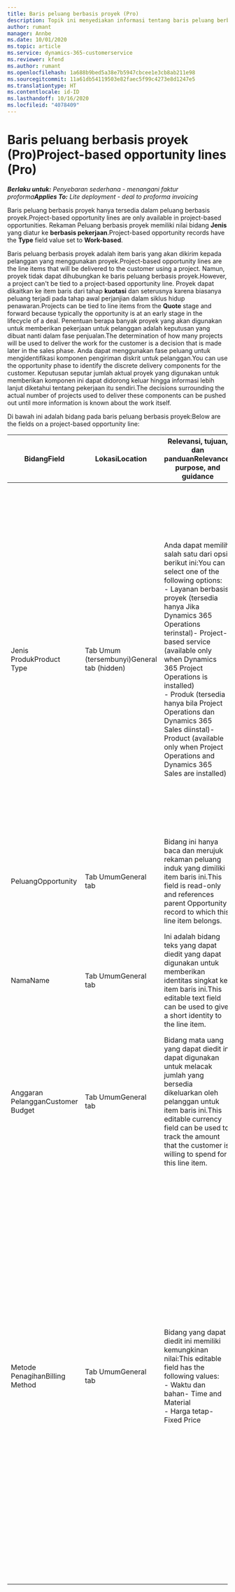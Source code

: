 ```yaml
---
title: Baris peluang berbasis proyek (Pro)
description: Topik ini menyediakan informasi tentang baris peluang berbasis proyek. (Pro)
author: rumant
manager: Annbe
ms.date: 10/01/2020
ms.topic: article
ms.service: dynamics-365-customerservice
ms.reviewer: kfend
ms.author: rumant
ms.openlocfilehash: 1a688b9bed5a38e7b5947cbcee1e3cb8ab211e98
ms.sourcegitcommit: 11a61db54119503e82faec5f99c4273e8d1247e5
ms.translationtype: HT
ms.contentlocale: id-ID
ms.lasthandoff: 10/16/2020
ms.locfileid: "4078409"
---
```

# <a name="project-based-opportunity-lines-pro"></a><span data-ttu-id="66b68-104">Baris peluang berbasis proyek (Pro)</span><span class="sxs-lookup"><span data-stu-id="66b68-104">Project-based opportunity lines (Pro)</span></span>

<span data-ttu-id="66b68-105">_**Berlaku untuk:** Penyebaran sederhana - menangani faktur proforma_</span><span class="sxs-lookup"><span data-stu-id="66b68-105">_**Applies To:** Lite deployment - deal to proforma invoicing_</span></span>

<span data-ttu-id="66b68-106">Baris peluang berbasis proyek hanya tersedia dalam peluang berbasis proyek.</span><span class="sxs-lookup"><span data-stu-id="66b68-106">Project-based opportunity lines are only available in project-based opportunities.</span></span> <span data-ttu-id="66b68-107">Rekaman Peluang berbasis proyek memiliki nilai bidang **Jenis** yang diatur ke **berbasis pekerjaan**.</span><span class="sxs-lookup"><span data-stu-id="66b68-107">Project-based opportunity records have the **Type** field value set to **Work-based**.</span></span>

<span data-ttu-id="66b68-108">Baris peluang berbasis proyek adalah item baris yang akan dikirim kepada pelanggan yang menggunakan proyek.</span><span class="sxs-lookup"><span data-stu-id="66b68-108">Project-based opportunity lines are the line items that will be delivered to the customer using a project.</span></span> <span data-ttu-id="66b68-109">Namun, proyek tidak dapat dihubungkan ke baris peluang berbasis proyek.</span><span class="sxs-lookup"><span data-stu-id="66b68-109">However, a project can't be tied to a project-based opportunity line.</span></span> <span data-ttu-id="66b68-110">Proyek dapat dikaitkan ke item baris dari tahap **kuotasi** dan seterusnya karena biasanya peluang terjadi pada tahap awal perjanjian dalam siklus hidup penawaran.</span><span class="sxs-lookup"><span data-stu-id="66b68-110">Projects can be tied to line items from the **Quote** stage and forward because typically the opportunity is at an early stage in the lifecycle of a deal.</span></span> <span data-ttu-id="66b68-111">Penentuan berapa banyak proyek yang akan digunakan untuk memberikan pekerjaan untuk pelanggan adalah keputusan yang dibuat nanti dalam fase penjualan.</span><span class="sxs-lookup"><span data-stu-id="66b68-111">The determination of how many projects will be used to deliver the work for the customer is a decision that is made later in the sales phase.</span></span> <span data-ttu-id="66b68-112">Anda dapat menggunakan fase peluang untuk mengidentifikasi komponen pengiriman diskrit untuk pelanggan.</span><span class="sxs-lookup"><span data-stu-id="66b68-112">You can use the opportunity phase to identify the discrete delivery components for the customer.</span></span> <span data-ttu-id="66b68-113">Keputusan seputar jumlah aktual proyek yang digunakan untuk memberikan komponen ini dapat didorong keluar hingga informasi lebih lanjut diketahui tentang pekerjaan itu sendiri.</span><span class="sxs-lookup"><span data-stu-id="66b68-113">The decisions surrounding the actual number of projects used to deliver these components can be pushed out until more information is known about the work itself.</span></span>

<span data-ttu-id="66b68-114">Di bawah ini adalah bidang pada baris peluang berbasis proyek:</span><span class="sxs-lookup"><span data-stu-id="66b68-114">Below are the fields on a project-based opportunity line:</span></span>

| <span data-ttu-id="66b68-115">**Bidang**</span><span class="sxs-lookup"><span data-stu-id="66b68-115">**Field**</span></span> | <span data-ttu-id="66b68-116">**Lokasi**</span><span class="sxs-lookup"><span data-stu-id="66b68-116">**Location**</span></span> | <span data-ttu-id="66b68-117">**Relevansi, tujuan, dan panduan**</span><span class="sxs-lookup"><span data-stu-id="66b68-117">**Relevance, purpose, and guidance**</span></span> | <span data-ttu-id="66b68-118">**Dampak hilir**</span><span class="sxs-lookup"><span data-stu-id="66b68-118">**Downstream impact**</span></span> |
| --- | --- | --- | --- |
| <span data-ttu-id="66b68-119">Jenis Produk</span><span class="sxs-lookup"><span data-stu-id="66b68-119">Product Type</span></span> | <span data-ttu-id="66b68-120">Tab Umum (tersembunyi)</span><span class="sxs-lookup"><span data-stu-id="66b68-120">General tab (hidden)</span></span> | <span data-ttu-id="66b68-121">Anda dapat memilih salah satu dari opsi berikut ini:</span><span class="sxs-lookup"><span data-stu-id="66b68-121">You can select one of the following options:</span></span></br><span data-ttu-id="66b68-122">- Layanan berbasis proyek (tersedia hanya Jika Dynamics 365 Operations terinstal)</span><span class="sxs-lookup"><span data-stu-id="66b68-122">- Project-based service (available only when Dynamics 365 Project Operations is installed)</span></span></br><span data-ttu-id="66b68-123">- Produk (tersedia hanya bila Project Operations dan Dynamics 365 Sales diinstal)</span><span class="sxs-lookup"><span data-stu-id="66b68-123">- Product (available only when Project Operations and Dynamics 365 Sales are installed)</span></span> | <span data-ttu-id="66b68-124">Nilai bidang ini diatur ke **layanan berbasis proyek** saat Anda membuat baris peluang berbasis proyek dari kisi baris berbasis proyek pada peluang.</span><span class="sxs-lookup"><span data-stu-id="66b68-124">The value of this field is set to **Project-based service** when you create a project-based opportunity line from the project-based lines grid on the Opportunity.</span></span> <br> <span data-ttu-id="66b68-125">Jika Anda mengubah atau mengganti nilai ini, fungsi proyek tidak akan diaktifkan pada item baris berbasis proyek.</span><span class="sxs-lookup"><span data-stu-id="66b68-125">If you change or override this value, the project functionality won't be enabled on your project-based line items.</span></span> |
| <span data-ttu-id="66b68-126">Peluang</span><span class="sxs-lookup"><span data-stu-id="66b68-126">Opportunity</span></span> | <span data-ttu-id="66b68-127">Tab Umum</span><span class="sxs-lookup"><span data-stu-id="66b68-127">General tab</span></span> | <span data-ttu-id="66b68-128">Bidang ini hanya baca dan merujuk rekaman peluang induk yang dimiliki item baris ini.</span><span class="sxs-lookup"><span data-stu-id="66b68-128">This field is read-only and references parent Opportunity record to which this line item belongs.</span></span> | <span data-ttu-id="66b68-129">Tidak ada dampak hilir dari bidang ini.</span><span class="sxs-lookup"><span data-stu-id="66b68-129">There is no downstream impact from this field.</span></span> |
| <span data-ttu-id="66b68-130">Nama</span><span class="sxs-lookup"><span data-stu-id="66b68-130">Name</span></span> | <span data-ttu-id="66b68-131">Tab Umum</span><span class="sxs-lookup"><span data-stu-id="66b68-131">General tab</span></span> | <span data-ttu-id="66b68-132">Ini adalah bidang teks yang dapat diedit yang dapat digunakan untuk memberikan identitas singkat ke item baris ini.</span><span class="sxs-lookup"><span data-stu-id="66b68-132">This editable text field can be used to give a short identity to the line item.</span></span> | <span data-ttu-id="66b68-133">Nilai ini dibawa ke baris kuotasi saat Anda membuat kuotasi dari peluang ini.</span><span class="sxs-lookup"><span data-stu-id="66b68-133">This value is carried over to the quote line when you create a quote from this opportunity.</span></span> |
| <span data-ttu-id="66b68-134">Anggaran Pelanggan</span><span class="sxs-lookup"><span data-stu-id="66b68-134">Customer Budget</span></span> | <span data-ttu-id="66b68-135">Tab Umum</span><span class="sxs-lookup"><span data-stu-id="66b68-135">General tab</span></span> | <span data-ttu-id="66b68-136">Bidang mata uang yang dapat diedit ini dapat digunakan untuk melacak jumlah yang bersedia dikeluarkan oleh pelanggan untuk item baris ini.</span><span class="sxs-lookup"><span data-stu-id="66b68-136">This editable currency field can be used to track the amount that the customer is willing to spend for this line item.</span></span> | <span data-ttu-id="66b68-137">Nilai ini dibawa ke bidang terkait di baris kuotasi saat Anda membuat kuotasi dari peluang ini.</span><span class="sxs-lookup"><span data-stu-id="66b68-137">This value is carried over to the corresponding field on the quote line when you create a quote from this opportunity.</span></span> |
| <span data-ttu-id="66b68-138">Metode Penagihan</span><span class="sxs-lookup"><span data-stu-id="66b68-138">Billing Method</span></span> | <span data-ttu-id="66b68-139">Tab Umum</span><span class="sxs-lookup"><span data-stu-id="66b68-139">General tab</span></span> | <span data-ttu-id="66b68-140">Bidang yang dapat diedit ini memiliki kemungkinan nilai:</span><span class="sxs-lookup"><span data-stu-id="66b68-140">This editable field has the following values:</span></span></br><span data-ttu-id="66b68-141">- Waktu dan bahan</span><span class="sxs-lookup"><span data-stu-id="66b68-141">- Time and Material</span></span></br><span data-ttu-id="66b68-142">- Harga tetap</span><span class="sxs-lookup"><span data-stu-id="66b68-142">- Fixed Price</span></span> | <span data-ttu-id="66b68-143">Nilai ini dibawa ke bidang terkait di baris kuotasi saat Anda membuat kuotasi dari peluang ini.</span><span class="sxs-lookup"><span data-stu-id="66b68-143">This value is carried over to the corresponding field on the quote line when you create a quote from this opportunity.</span></span> <span data-ttu-id="66b68-144">Setelah baris kuotasi dibuat, bidang akan dikunci dan tidak dapat diubah.</span><span class="sxs-lookup"><span data-stu-id="66b68-144">After the quote line is created, the field is locked and can't be changed.</span></span> <span data-ttu-id="66b68-145">Tetapkan nilai bidang ini seakurat mungkin.</span><span class="sxs-lookup"><span data-stu-id="66b68-145">Assign this field value as accurately as possible.</span></span> <span data-ttu-id="66b68-146">Jika Anda perlu mengubah nilai bidang ini pada baris kuotasi, Hapus dan buat ulang baris kuotasi.</span><span class="sxs-lookup"><span data-stu-id="66b68-146">If you need to change the value of this field on the quote line, delete and re-create the quote line.</span></span> |
